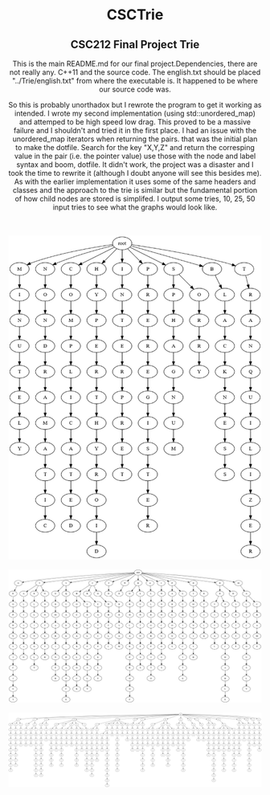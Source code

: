<h1 align="center">CSCTrie</h1>
<h2 align="center">CSC212 Final Project Trie</h2>

<p align="center">This is the main README.md for our final project.Dependencies, there are not really any.  C++11 and the source code.  The english.txt should be placed "../Trie/english.txt" from where the executable is.  It happened to be where our source code was.
  
</p>

<p align="center">So this is probably unorthadox but I rewrote the program to get it working as intended.  I wrote my second implementation (using std::unordered_map) and attemped to be high speed low drag. 
This proved to be a massive failure and I shouldn't and tried it in the first place.  I had an issue with the unordered_map iterators when returning the pairs.
that was the initial plan to make the dotfile.  Search for the key "X,Y,Z" and return the corresping value in the pair (i.e. the pointer value) use those with the node and label syntax and boom, dotfile.  It didn't work, the project was a disaster and I took the time 
to rewrite it (although I doubt anyone will see this besides me).  As with the earlier implementation it uses some of the same headers and classes and the approach to the trie is similar but the fundamental portion of how child nodes are stored is simplifed.  I output some tries,
10, 25, 50 input tries to see what the graphs would look like.</p>
<br>
<br>
<img src="img/10input.png">

<br>
<br>
<img src="img/25input.png">

<br>
<br>
<img src="img/50input.png">